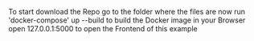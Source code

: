 To start download the Repo
go to the folder where the files are
now run 'docker-compose' up --build
to build the Docker image
in your Browser open 127.0.0.1:5000 to open the Frontend of this example
